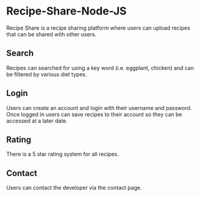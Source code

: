 # Recipe-Share-Node-JS
Recipe Share is a recipe sharing platform where users can upload recipes that can be shared with other users.
## Search 
Recipes can searched for using a key word (i.e. eggplant, chicken) and can be filtered by various diet types.
## Login
Users can create an account and login with their username and password. 
Once logged in users can save recipes to their account so they can be accessed at a later date.
## Rating 
There is a 5 star rating system for all recipes. 
## Contact 
Users can contact the developer via the contact page.
